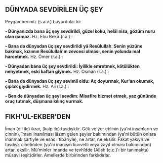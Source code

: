 ## DÜNYADA SEVDİRİLEN ÜÇ ŞEY

Peygamberimiz (s.a.v.) buyurdular ki:

**-  Dünyanızda bana üç şey sevdirildi, gü­zel koku, helâl nisa, gözüm nuru olan namaz.**
Hz. Ebu Bekir (r.a.) :

**-  Bana da dünyadan üç şey sevdirildi yâ Resûlullah: Senin yüzüne bakmak, kızımın Resûlullah'ın zevcesi olması, senin yolunda mal harcetmek.**
Hz. Ömer (r.a.) :

**-  Dünyadan bana üç şey sevdirildi: İyilik­le emretmek, kötülükten nehyetmek, eski kaftan giymek.**
Hz. Osman (r.a.) :

**-  Bana da dünyadan üç şey sevimli oldu: Aç doyurmak, Kur'an okumak, çıplak giydirmek.**
Hz. Ali (r.a.) :

**-  Ben de dünyadan üç şeyi sevdim: Misa­fire hizmet etmek, yaz gününde oruç tutmak, düşmana kılınç vurmak.**

## FIKH'UL-EKBER'DEN

İman (dil ile) ikrar, (kalp ile) tasdıyktir. Gök ve yer ehlinin (ya'ni insanların ve cinnin), îmanı inanılması lâzım gelen şeyler bakımından (ya'ni bütün onlara inanmak şartiyle ve esas i'tibâriyle), ne artar, ne eksilir. Fakat yakıyn ve tasdıyk cihetinden (ya'ni inanışın kuvvetli veya zayıf olması bakımından) artar, eksilir. Mü'minler imanda ve tevhîdde (Allah (c.c.)'ı bir ta­nımakta) müsavi (eşit)dirler. Amellerde birbi­rinden farklıdırlar.
